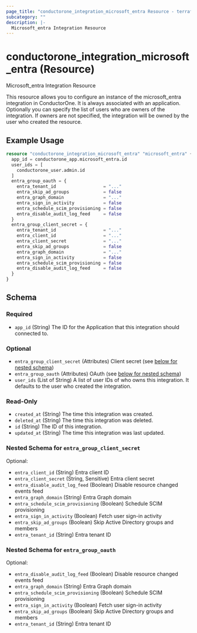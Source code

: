 ```yaml
---
page_title: "conductorone_integration_microsoft_entra Resource - terraform-provider-conductorone"
subcategory: ""
description: |-
  Microsoft_entra Integration Resource
---
```


# conductorone_integration_microsoft_entra (Resource)

Microsoft_entra Integration Resource

This resource allows you to configure an instance of the microsoft_entra integration in ConductorOne.
It is always associated with an application. Optionally you can specify the list of users who are owners of the integration.
If owners are not specified, the integration will be owned by the user who created the resource.

## Example Usage

```terraform
resource "conductorone_integration_microsoft_entra" "microsoft_entra" {
  app_id = conductorone_app.microsoft_entra.id
  user_ids = [
    conductorone_user.admin.id
  ]
  entra_group_oauth = {
    entra_tenant_id                  = "..."
    entra_skip_ad_groups             = false
    entra_graph_domain               = "..."
    entra_sign_in_activity           = false
    entra_schedule_scim_provisioning = false
    entra_disable_audit_log_feed     = false
  }
  entra_group_client_secret = {
    entra_tenant_id                  = "..."
    entra_client_id                  = "..."
    entra_client_secret              = "..."
    entra_skip_ad_groups             = false
    entra_graph_domain               = "..."
    entra_sign_in_activity           = false
    entra_schedule_scim_provisioning = false
    entra_disable_audit_log_feed     = false
  }
}
```

<!-- schema generated by tfplugindocs -->
## Schema

### Required

- `app_id` (String) The ID for the Application that this integration should connected to.

### Optional

- `entra_group_client_secret` (Attributes) Client secret (see [below for nested schema](#nestedatt--entra_group_client_secret))
- `entra_group_oauth` (Attributes) OAuth (see [below for nested schema](#nestedatt--entra_group_oauth))
- `user_ids` (List of String) A list of user IDs of who owns this integration. It defaults to the user who created the integration.

### Read-Only

- `created_at` (String) The time this integration was created.
- `deleted_at` (String) The time this integration was deleted.
- `id` (String) The ID of this integration.
- `updated_at` (String) The time this integration was last updated.

<a id="nestedatt--entra_group_client_secret"></a>
### Nested Schema for `entra_group_client_secret`

Optional:

- `entra_client_id` (String) Entra client ID
- `entra_client_secret` (String, Sensitive) Entra client secret
- `entra_disable_audit_log_feed` (Boolean) Disable resource changed events feed
- `entra_graph_domain` (String) Entra Graph domain
- `entra_schedule_scim_provisioning` (Boolean) Schedule SCIM provisioning
- `entra_sign_in_activity` (Boolean) Fetch user sign-in activity
- `entra_skip_ad_groups` (Boolean) Skip Active Directory groups and members
- `entra_tenant_id` (String) Entra tenant ID


<a id="nestedatt--entra_group_oauth"></a>
### Nested Schema for `entra_group_oauth`

Optional:

- `entra_disable_audit_log_feed` (Boolean) Disable resource changed events feed
- `entra_graph_domain` (String) Entra Graph domain
- `entra_schedule_scim_provisioning` (Boolean) Schedule SCIM provisioning
- `entra_sign_in_activity` (Boolean) Fetch user sign-in activity
- `entra_skip_ad_groups` (Boolean) Skip Active Directory groups and members
- `entra_tenant_id` (String) Entra tenant ID
